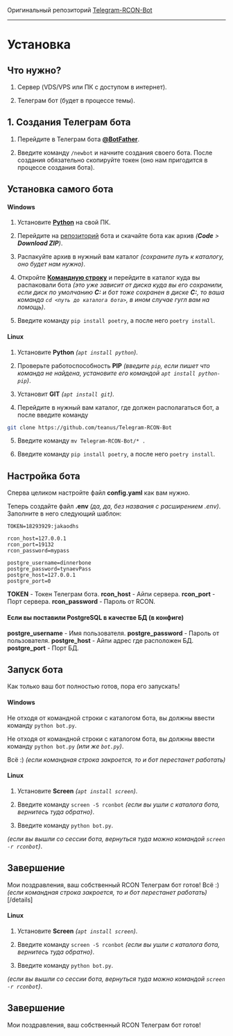 Оригинальный репозиторий [Telegram-RCON-Bot](https://github.com/teanus/Telegram-RCON-Bot/)
___
# Установка

## Что нужно?
1. Сервер (VDS/VPS или ПК с доступом в интернет).

2. Телеграм бот (будет в процессе темы).

## 1. Создания Телеграм бота
1. Перейдите в Телеграм бота **[@BotFather](https://t.me/BotFather)**.

2. Введите команду `/newbot` и начните создания своего бота. После создания обязательно скопируйте токен (оно нам пригодится в процессе создания бота).

## Установка самого бота

#### Windows
1. Установите **[Python](https://pogugli.com/?400604)** на свой ПК.

2. Перейдите на [репозиторий](https://github.com/teanus/Telegram-RCON-Bot) бота и скачайте бота как архив *(**Code** > **Download ZIP**)*.

3. Распакуйте архив в нужный вам каталог *(сохраните путь к каталогу, оно будет нам нужно)*.

4. Откройте **[Командную строку](https://pogugli.com/?400607)** и перейдите в каталог куда вы распаковали бота *(это уже зависит от диска куда вы его сохранили, если диск по умолчанию **C:** и бот тоже сохранен в диске **C:**, то ваша команда `cd <путь до каталога бота>`, в ином случае гугл вам на помощь)*.

5. Введите команду `pip install poetry`, а после него `poetry install`.


#### Linux
1. Установите **Python** *(`apt install python`)*.

2. Проверьте работоспособность **PIP** *(введите `pip`, если пишет что команда не найдена, установите его командой `apt install python-pip`)*.

3. Установит **GIT** *(`apt install git`)*.

4. Перейдите в нужный вам каталог, где должен располагаться бот, а после введите команду
```bash
git clone https://github.com/teanus/Telegram-RCON-Bot
```
5. Введите команду `mv Telegram-RCON-Bot/* .`

6. Введите команду `pip install poetry`, а после него `poetry install`.

## Настройка бота
Сперва целиком настройте файл **config.yaml** как вам нужно.

Теперь создайте файл **.env** *(да, да, без названия с расширением .env)*. Заполните в него следующий шаблон:
```env
TOKEN=18293929:jakaodhs

rcon_host=127.0.0.1
rcon_port=19132
rcon_password=mypass

postgre_username=dinnerbone
postgre_password=tynaevPass
postgre_host=127.0.0.1
postgre_port=0
```
**TOKEN** - Токен Телеграм бота.
**rcon_host** - Айпи сервера.
**rcon_port** - Порт сервера.
**rcon_password** - Пароль от RCON.

#### Если вы поставили PostgreSQL в качестве БД (в конфиге)
**postgre_username** - Имя пользователя.
**postgre_password** - Пароль от пользователя.
**postgre_host** - Айпи адрес где расположен БД.
**postgre_port** - Порт БД.

## Запуск бота

Как только ваш бот полностью готов, пора его запускать!


#### Windows
Не отходя от командной строки с каталогом бота, вы должны ввести команду `python bot.py`.

Не отходя от командной строки с каталогом бота, вы должны ввести команду `python bot.py` *(или же `bot.py`)*.

Всё :)
*(если командная строка закроется, то и бот перестанет работать)*

#### Linux
1. Установите **Screen** *(`apt install screen`)*.

2. Введите команду `screen -S rconbot` *(если вы ушли с каталога бота, вернитесь туда обратно)*.

3. Введите команду `python bot.py`.

*(если вы вышли со сессии бота, вернуться туда можно командой `screen -r rconbot`)*.

## Завершение

Мои поздравления, ваш собственный RCON Телеграм бот готов!
Всё :)
*(если командная строка закроется, то и бот перестанет работать)*
[/details]

#### Linux
1. Установите **Screen** *(`apt install screen`)*.

2. Введите команду `screen -S rconbot` *(если вы ушли с каталога бота, вернитесь туда обратно)*.

3. Введите команду `python bot.py`.

*(если вы вышли со сессии бота, вернуться туда можно командой `screen -r rconbot`)*.

## Завершение

Мои поздравления, ваш собственный RCON Телеграм бот готов!
